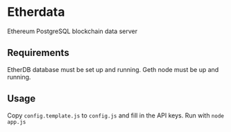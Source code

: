 # Etherdata
Ethereum PostgreSQL blockchain data server

## Requirements
EtherDB database must be set up and running. Geth node must be up and running.

## Usage
Copy `config.template.js` to `config.js` and fill in the API keys.
Run with `node app.js`
